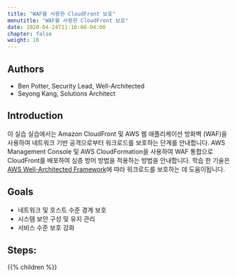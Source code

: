 ```yaml
---
title: "WAF를 사용한 CloudFront 보호"
menutitle: "WAF를 사용한 CloudFront 보호"
date: 2020-04-24T11:16:08-04:00
chapter: false
weight: 10
---
```

## Authors

- Ben Potter, Security Lead, Well-Architected
- Seyong Kang, Solutions Architect

## Introduction

이 실습 실습에서는 Amazon CloudFront 및 AWS 웹 애플리케이션 방화벽 (WAF)을 사용하여 네트워크 기반 공격으로부터 워크로드를 보호하는 단계를 안내합니다. AWS Management Console 및 AWS CloudFormation을 사용하여 WAF 통합으로 CloudFront를 배포하여 심층 방어 방법을 적용하는 방법을 안내합니다. 학습 한 기술은 [AWS Well-Architected Framework](https://aws.amazon.com/architecture/well-architected/)에 따라 워크로드를 보호하는 데 도움이됩니다.

## Goals

* 네트워크 및 호스트 수준 경계 보호
* 시스템 보안 구성 및 유지 관리
* 서비스 수준 보호 강화

## Steps:
{{% children  %}}
